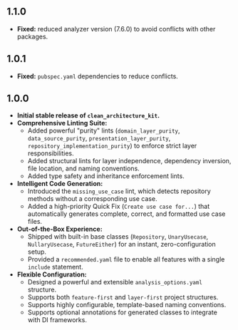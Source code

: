 ## 1.1.0

* **Fixed:** reduced analyzer version (7.6.0) to avoid conflicts with other packages.

## 1.0.1

* **Fixed:** `pubspec.yaml` dependencies to reduce conflicts.

## 1.0.0

* **Initial stable release of `clean_architecture_kit`.**
* **Comprehensive Linting Suite:**
  * Added powerful "purity" lints (`domain_layer_purity`, `data_source_purity`, 
    `presentation_layer_purity`, `repository_implementation_purity`) to enforce strict layer 
    responsibilities.
  * Added structural lints for layer independence, dependency inversion, file location, and naming 
    conventions.
  * Added type safety and inheritance enforcement lints.
* **Intelligent Code Generation:**
  * Introduced the `missing_use_case` lint, which detects repository methods without a 
    corresponding use case.
  * Added a high-priority Quick Fix (`Create use case for...`) that automatically generates 
    complete, correct, and formatted use case files.
* **Out-of-the-Box Experience:**
  * Shipped with built-in base classes (`Repository`, `UnaryUsecase`, `NullaryUsecase`, 
    `FutureEither`) for an instant, zero-configuration setup.
  * Provided a `recommended.yaml` file to enable all features with a single `include` statement.
* **Flexible Configuration:**
  * Designed a powerful and extensible `analysis_options.yaml` structure.
  * Supports both `feature-first` and `layer-first` project structures.
  * Supports highly configurable, template-based naming conventions.
  * Supports optional annotations for generated classes to integrate with DI frameworks.
